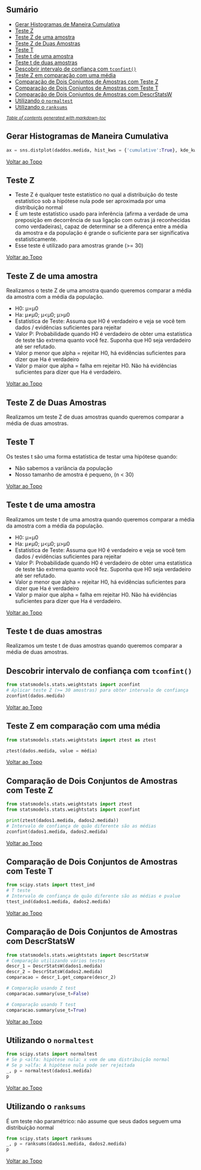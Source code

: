## Sumário

- [Gerar Histogramas de Maneira Cumulativa](#gerar-histogramas-de-maneira-cumulativa)
- [Teste Z](#teste-z)
- [Teste Z de uma amostra](#teste-z-de-uma-amostra)
- [Teste Z de Duas Amostras](#teste-z-de-duas-amostras)
- [Teste T](#teste-t)
- [Teste t de uma amostra](#teste-t-de-uma-amostra)
- [Teste t de duas amostras](#teste-t-de-duas-amostras)
- [Descobrir intervalo de confiança com `tconfint()`](#descobrir-intervalo-de-confian-a-com--tconfint---)
- [Teste Z em comparação com uma média](#teste-z-em-compara--o-com-uma-m-dia)
- [Comparação de Dois Conjuntos de Amostras com Teste Z](#compara--o-de-dois-conjuntos-de-amostras-com-teste-z)
- [Comparação de Dois Conjuntos de Amostras com Teste T](#compara--o-de-dois-conjuntos-de-amostras-com-teste-t)
- [Comparação de Dois Conjuntos de Amostras com DescrStatsW](#compara--o-de-dois-conjuntos-de-amostras-com-descrstatsw)
- [Utilizando o `normaltest`](#utilizando-o--normaltest-)
- [Utilizando o `ranksums`](#utilizando-o--ranksums-)

<small><i><a href='http://ecotrust-canada.github.io/markdown-toc/'>Table of contents generated with markdown-toc</a></i></small>


## Gerar Histogramas de Maneira Cumulativa

```python
ax = sns.distplot(daddos.medida, hist_kws = {'cumulative':True}, kde_kws = {'cumulative':True})
```

[Voltar ao Topo](#Sumário)

## Teste Z
* Teste Z é qualquer teste estatístico no qual a distribuição do teste estatístico sob a hipótese nula pode ser aproximada por uma distribuição normal
* É um teste estatístico usado para inferência (afirma a verdade de uma preposição em decorrência de sua ligação com outras já reconhecidas como verdadeiras), capaz de determinar se a diferença entre a média da amostra e da população é grande o suficiente para ser significativa estatisticamente.
* Esse teste é utilizado para amostras grande (>= 30)

[Voltar ao Topo](#Sumário)

## Teste Z de uma amostra

Realizamos o teste Z de uma amostra quando queremos comparar a média da amostra com a média da população.

* H0: μ=μ0
* Ha: μ≠μ0; μ<μ0; μ>μ0
* Estatística de Teste: Assuma que H0 é verdadeiro e veja se você tem dados / evidências suficientes para rejeitar
* Valor P: Probabilidade quando H0 é verdadeiro de obter uma estatística de teste tão extrema quanto você fez. Suponha que H0 seja verdadeiro até ser refutado.
* Valor p menor que alpha = rejeitar H0, há evidências suficientes para dizer que Ha é verdadeiro
* Valor p maior que alpha = falha em rejeitar H0. Não há evidências suficientes para dizer que Ha é verdadeiro.

[Voltar ao Topo](#Sumário)

## Teste Z de Duas Amostras

Realizamos um teste Z de duas amostras quando queremos comparar a média de duas amostras.

## Teste T

Os testes t são uma forma estatística de testar uma hipótese quando:

* Não sabemos a variância da população
* Nosso tamanho de amostra é pequeno, (n < 30)

[Voltar ao Topo](#Sumário)

## Teste t de uma amostra

Realizamos um teste t de uma amostra quando queremos comparar a média da amostra com a média da população. 

* H0: μ=μ0
* Ha: μ≠μ0; μ<μ0; μ>μ0
* Estatística de Teste: Assuma que H0 é verdadeiro e veja se você tem dados / evidências suficientes para rejeitar
* Valor P: Probabilidade quando H0 é verdadeiro de obter uma estatística de teste tão extrema quanto você fez. Suponha que H0 seja verdadeiro até ser refutado.
* Valor p menor que alpha = rejeitar H0, há evidências suficientes para dizer que Ha é verdadeiro
* Valor p maior que alpha = falha em rejeitar H0. Não há evidências suficientes para dizer que Ha é verdadeiro.

[Voltar ao Topo](#Sumário)

## Teste t de duas amostras

Realizamos um teste t de duas amostras quando queremos comparar a média de duas amostras.

## Descobrir intervalo de confiança com `tconfint()`

```python
from statsmodels.stats.weightstats import zconfint
# Aplicar teste Z (>= 30 amostras) para obter intervalo de confiança 
zconfint(dados.medida)
```

[Voltar ao Topo](#Sumário)

## Teste Z em comparação com uma média

```python
from statsmodels.stats.weightstats import ztest as ztest

ztest(dados.medida, value = média)
```

[Voltar ao Topo](#Sumário)

## Comparação de Dois Conjuntos de Amostras com Teste Z

```python
from statsmodels.stats.weightstats import ztest
from statsmodels.stats.weightstats import zconfint

print(ztest(dados1.medida, dados2.medida))
# Intervalo de confiança de quão diferente são as médias
zconfint(dados1.medida, dados2.medida)
```

[Voltar ao Topo](#Sumário)

## Comparação de Dois Conjuntos de Amostras com Teste T

```python
from scipy.stats import ttest_ind
# T teste
# Intervalo de confiança de quão diferente são as médias e pvalue
ttest_ind(dados1.medida, dados2.medida)
```

[Voltar ao Topo](#Sumário)

## Comparação de Dois Conjuntos de Amostras com DescrStatsW

```python
from statsmodels.stats.weightstats import DescrStatsW
# Comparação utilizando vários testes
descr_1 = DescrStatsW(dados1.medida)
descr_2 = DescrStatsW(dados2.medida)
comparacao = descr_1.get_compare(descr_2)

# Comparação usando Z test
comparacao.summary(use_t=False)

# Comparação usando T test
comparacao.summary(use_t=True)
```

[Voltar ao Topo](#Sumário)

## Utilizando o `normaltest`

```python
from scipy.stats import normaltest
# Se p <alfa: hipótese nula: x vem de uma distribuição normal
# Se p >alfa: A hipótese nula pode ser rejeitada
_, p = normaltest(dados1.medida)
p
```

[Voltar ao Topo](#Sumário)

## Utilizando o `ranksums`
É um teste não paramétrico: não assume que seus dados seguem uma distribuição normal

```python
from scipy.stats import ranksums
_, p = ranksums(dados1.medida, dados2.medida)
p
```

[Voltar ao Topo](#Sumário)

